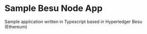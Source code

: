 # Sample Besu Node App

Sample application written in Typescript based in Hyperledger Besu (Ethereum)
